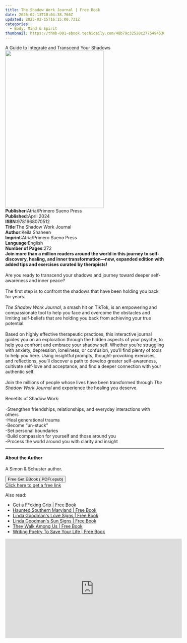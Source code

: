 ```yaml
---
title: The Shadow Work Journal | Free Book
date: 2025-02-13T18:04:38.766Z
updated: 2025-02-15T16:15:00.731Z
categories:
  - Body, Mind & Spirit
thumbnail: https://thmb-001-ebook.techidaily.com/48b79c32528c27754945306a263bc0b689496d5da58e43217c848c53b63365d6.jpg
---
```

<main id="book-container">
  <div class="flex flex-col">
    <div class="book-brief flex-1 py-6 px-4 sm:p-6 md:py-10 md:px-8">
      <!-- brief-->
      <div class="book-brief-main">
        A Guide to Integrate and Transcend Your Shadows
      </div>
    </div>
    <div
      class="book-meta-info flex-1 grid gap-4 col-start-1 col-end-3 row-start-1 sm:mb-6 sm:grid-cols-4 lg:gap-6 lg:col-start-2 lg:row-end-6 lg:row-span-6 lg:mb-0"
    >
      <div
        class="book-meta-info-left place-content-center mt-4 p-4 text-sm leading-6 col-start-2 col-span-2 dark:text-slate-400"
      >
        <img
          class="w-full h-500 object-cover rounded-lg sm:h-255 sm:col-span-2 lg:col-span-full"
          src="https://img-001-ebook.techidaily.com/b8a37c51fac191aafd092ebd731154c7ff5a4ea88ff263767720dfe25cf2be5e.jpg"
          alt=""
          width="312"
          height="500"
        />
      </div>
      <div
        class="book-meta-info-right mt-2 col-start-1 row-start-2 col-span-3 self-center"
      >
        <!-- meta data  -->
        <div class="flex flex-col px-4 md:px-8">
          <div class="flex-1">
            <strong>Publisher</strong>:<span class="px-2"
              >Atria/Primero Sueno Press</span
            >
          </div>
          <div class="flex-1">
            <strong>Published</strong>:<span class="px-2">April 2024</span>
          </div>
          <div class="flex-1">
            <strong>ISBN</strong>:<span class="px-2">9781668070512</span>
          </div>
          <div class="flex-1">
            <strong>Title</strong>:<span class="px-2"
              >The Shadow Work Journal</span
            >
          </div>
          <div class="flex-1">
            <strong>Author</strong>:<span class="px-2">Keila Shaheen</span>
          </div>
          <div class="flex-1">
            <strong>Imprint</strong>:<span class="px-2"
              >Atria/Primero Sueno Press</span
            >
          </div>
          <div class="flex-1">
            <strong>Language</strong>:<span class="px-2">English</span>
          </div>
          <div class="flex-1">
            <strong>Number of Pages</strong>:<span class="px-2">272</span>
          </div>
        </div>
      </div>
    </div>
    <div class="book-description flex-1 py-6 px-4 sm:p-6 md:py-10 md:px-8">
      <div class="book-description-main">
        <div accordion-content="" id="description">
          <b
            >Join more than a million readers around the world in this journey
            to self-discovery, healing, and inner transformation—new, expanded
            edition with added tips and exercises curated by therapists!</b
          ><b></b><br /><br />Are you ready to transcend your shadows and
          journey toward deeper self-awareness and inner peace?<br />
          <br />The first step is to confront the shadows that have been holding
          you back for years.<br />
          <br /><i>The Shadow Work Journal</i>, a smash hit on TikTok, is an
          empowering and compassionate tool to help you face and overcome the
          obstacles and limiting self-beliefs that are holding you back from
          achieving your true potential.<br />
          <br />Based on highly effective therapeutic practices, this
          interactive journal guides you on an exploration through the hidden
          aspects of your psyche, to help you confront and embrace your shadow
          self. Whether you’re struggling with anxiety, depression, loneliness,
          or confusion, you’ll find plenty of tools to help you here. Using
          insightful prompts, thought-provoking exercises, and reflections,
          you’ll discover a path to develop greater self-awareness, cultivate
          self-love and acceptance, and find a deeper connection with your
          authentic self.<br />
          <br />Join the millions of people whose lives have been transformed
          through <i>The Shadow Work Journal</i> and experience the healing you
          deserve.<br />
          <br />Benefits of Shadow Work:<br />
          <br />-Strengthen friendships, relationships, and everyday
          interactions with others<br />
          -Heal generational trauma<br />
          -Become “un-stuck”<br />
          -Set personal boundaries<br />
          -Build compassion for yourself and those around you<br />
          -Process the world around you with clarity and insight
        </div>
        <div class="accordion-fader"></div>
      </div>
    </div>
    <div class="book-excerpts flex-1 py-6 px-4 sm:p-6 md:py-10 md:px-8">
      <!-- excerpts-->
      <div class="book-excerpts-main">
        <hr />
        <h4 class="placeholder placeholder-heading">
          <span>About the Author</span>
        </h4>
        <p>A Simon &amp; Schuster author.</p>
      </div>
    </div>
    <div
      class="book-about-author flex-1 py-6 px-4 sm:p-6 md:py-10 md:px-8"
    ></div>
    <div class="book-free-get flex-1 py-6 px-4 sm:p-6 md:py-10 md:px-8">
      <button
        id="btn-free-get"
        class="bg-blue-500 hover:bg-blue-700 text-white font-bold py-2 px-4 rounded"
      >
        Free Get EBook (.PDF/.epub)
      </button>
      <div id="countdown-display" class="px-2 text-lg mt-2"></div>
      <a
        id="free-link"
        class="hidden bg-blue-500 hover:bg-blue-700 text-white font-bold py-2 px-4 rounded"
        href="https://www.ebooks.com/en-us/book/211244554/the-shadow-work-journal/keila-shaheen/"
        target="_blank"
        >Click here to get a free link</a
      >
    </div>
    <script>
      let countdownTime = 0;
      let countdownInterval = null;
      document
        .getElementById('btn-free-get')
        .addEventListener('click', startCountdown);
      function startCountdown() {
        countdownTime = new Date().getTime() + 60000 * 3;
        countdownInterval = setInterval(updateCountdown, 1000);
        document.getElementById('btn-free-get').disabled = true;
        document
          .getElementById('btn-free-get')
          .classList.add('bg-gray-500', 'cursor-not-allowed');
      }
      function updateCountdown() {
        let currentTime = new Date().getTime();
        let timeLeft = countdownTime - currentTime;
        let secondsLeft = Math.floor(timeLeft / 1000);
        document.getElementById('countdown-display').innerHTML =
          `Remaining time: ${secondsLeft} seconds.`;
        if (secondsLeft <= 0) {
          clearInterval(countdownInterval);
          document.getElementById('btn-free-get').classList.add('hidden');
          document.getElementById('free-link').classList.remove('hidden');
          document.getElementById('countdown-display').innerHTML = '';
        }
      }
    </script>
  </div>
</main>

<ins class="adsbygoogle"
      style="display:block"
      data-ad-client="ca-pub-7571918770474297"
      data-ad-slot="8358498916"
      data-ad-format="auto"
      data-full-width-responsive="true"></ins>
    

<span class="atpl-alsoreadstyle">Also read:</span>
<div><ul>
<li><a href="https://novels-ebooks.techidaily.com/209778071-9781843584667-get-a-fcking-grip/"><u>Get a F*cking Grip | Free Book</u></a></li>
<li><a href="https://novels-ebooks.techidaily.com/209779130-9781439667897-haunted-southern-maryland/"><u>Haunted Southern Maryland | Free Book</u></a></li>
<li><a href="https://novels-ebooks.techidaily.com/209778719-9780795316487-linda-goodmans-love-signs/"><u>Linda Goodman's Love Signs | Free Book</u></a></li>
<li><a href="https://novels-ebooks.techidaily.com/209778776-9780795316098-linda-goodmans-sun-signs/"><u>Linda Goodman's Sun Signs | Free Book</u></a></li>
<li><a href="https://novels-ebooks.techidaily.com/209778541-9781843586319-they-walk-among-us/"><u>They Walk Among Us | Free Book</u></a></li>
<li><a href="https://novels-ebooks.techidaily.com/209777524-9781550717488-writing-poetry-to-save-your-life/"><u>Writing Poetry To Save Your Life | Free Book</u></a></li>
</ul></div>

<!-- affiliate ads begin -->
<iframe width="560" height="315" src="https://www.youtube.com/embed/DEqoiNArwjQ?si=oaL_lgnI-RxY5Qy_" title="YouTube video player" frameborder="0" allow="accelerometer; autoplay; clipboard-write; encrypted-media; gyroscope; picture-in-picture; web-share" referrerpolicy="strict-origin-when-cross-origin" allowfullscreen></iframe>
<!-- affiliate ads end -->


